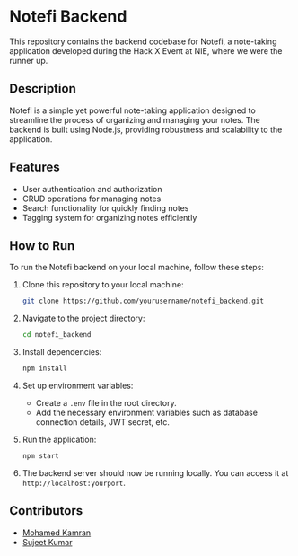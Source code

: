 # Notefi Backend

This repository contains the backend codebase for Notefi, a note-taking application developed during the Hack X Event at NIE, where we were the runner up.

## Description

Notefi is a simple yet powerful note-taking application designed to streamline the process of organizing and managing your notes. The backend is built using Node.js, providing robustness and scalability to the application.

## Features

- User authentication and authorization
- CRUD operations for managing notes
- Search functionality for quickly finding notes
- Tagging system for organizing notes efficiently

## How to Run

To run the Notefi backend on your local machine, follow these steps:

1. Clone this repository to your local machine:
   ```bash
   git clone https://github.com/yourusername/notefi_backend.git
   ```

2. Navigate to the project directory:
   ```bash
   cd notefi_backend
   ```

3. Install dependencies:
   ```bash
   npm install
   ```

4. Set up environment variables:
   - Create a `.env` file in the root directory.
   - Add the necessary environment variables such as database connection details, JWT secret, etc.

5. Run the application:
   ```bash
   npm start
   ```

6. The backend server should now be running locally. You can access it at `http://localhost:yourport`.

## Contributors

- [Mohamed Kamran](https://github.com/mohamedkamran)
- [Sujeet Kumar](https://www.instagram.com/suhzeet_/)
